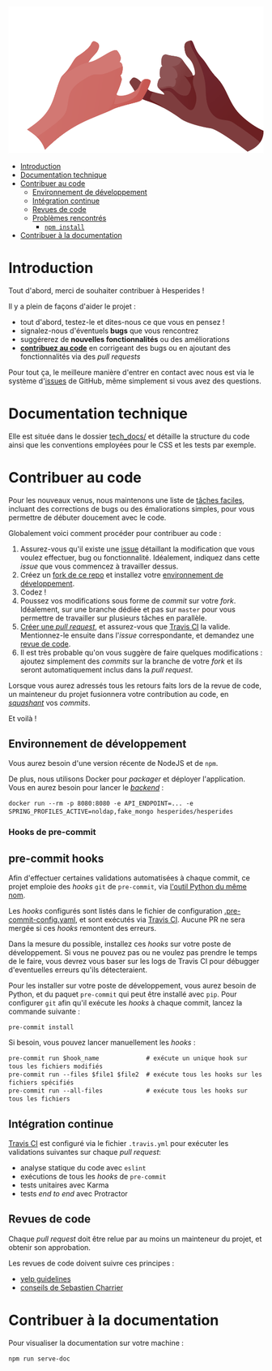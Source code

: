 ![Une poignée de main](tech_docs/contributing.svg)

<!-- Pour mettre à jour ce sommaire: markdown-toc --indent "    " -i CONTRIBUTING.md -->

<!-- toc -->

- [Introduction](#introduction)
- [Documentation technique](#documentation-technique)
- [Contribuer au code](#contribuer-au-code)
    * [Environnement de développement](#environnement-de-developpement)
    * [Intégration continue](#integration-continue)
    * [Revues de code](#revues-de-code)
    * [Problèmes rencontrés](#problemes-rencontres)
        + [`npm install`](#npm-install)
- [Contribuer à la documentation](#contribuer-a-la-documentation)

<!-- tocstop -->

# Introduction
Tout d'abord, merci de souhaiter contribuer à Hesperides !

Il y a plein de façons d'aider le projet :
- tout d'abord, testez-le et dites-nous ce que vous en pensez !
- signalez-nous d'éventuels **bugs** que vous rencontrez
- suggérerez de **nouvelles fonctionnalités** ou des améliorations
- [**contribuez au code**](#contribuer-au-code) en corrigeant des bugs ou en ajoutant des fonctionnalités via des _pull requests_

Pour tout ça, le meilleure manière d'entrer en contact avec nous est via le système d'[issues](https://github.com/voyages-sncf-technologies/hesperides/issues) de GitHub,
même simplement si vous avez des questions.

# Documentation technique
Elle est située dans le dossier [tech_docs/](https://github.com/voyages-sncf-technologies/hesperides-gui/tree/master/tech_docs)
et détaille la structure du code ainsi que les conventions employées pour le CSS et les tests par exemple.

# Contribuer au code
Pour les nouveaux venus, nous maintenons une liste de [tâches faciles](https://github.com/voyages-sncf-technologies/hesperides/issues?q=is%3Aissue+is%3Aopen+label%3A%22good+first+issue%22),
incluant des corrections de bugs ou des émaliorations simples, pour vous permettre de débuter doucement avec le code.

Globalement voici comment procéder pour contribuer au code :
1. Assurez-vous qu'il existe une [issue](https://github.com/voyages-sncf-technologies/hesperides/issues) détaillant la modification que vous voulez effectuer, bug ou fonctionnalité.
Idéalement, indiquez dans cette _issue_ que vous commencez à travailler dessus.
2. Créez un [fork de ce repo](https://help.github.com/articles/fork-a-repo/) et installez votre [environnement de développement](#environnement-de-developpement).
3. Codez !
4. Poussez vos modifications sous forme de _commit_ sur votre _fork_.
Idéalement, sur une branche dédiée et pas sur `master` pour vous permettre de travailler sur plusieurs tâches en parallèle.
5. [Créer une _pull request_](https://help.github.com/articles/creating-a-pull-request/), et assurez-vous que [Travis CI](#integration-continue) la valide.
Mentionnez-le ensuite dans l'_issue_ correspondante, et demandez une [revue de code](#revues-de-code).
6. Il est très probable qu'on vous suggère de faire quelques modifications : ajoutez simplement des _commits_ sur la branche de votre _fork_
et ils seront automatiquement inclus dans la _pull request_.

Lorsque vous aurez adressés tous les retours faits lors de la revue de code,
un mainteneur du projet fusionnera votre contribution au code,
en [_squashant_](https://help.github.com/articles/about-pull-request-merges/#squash-and-merge-your-pull-request-commits) vos _commits_.

Et voilà !

## Environnement de développement
Vous aurez besoin d'une version récente de NodeJS et de `npm`.

De plus, nous utilisons Docker pour _packager_ et déployer l'application.
Vous en aurez besoin pour lancer le [_backend_](https://github.com/voyages-sncf-technologies/hesperides) :

    docker run --rm -p 8080:8080 -e API_ENDPOINT=... -e SPRING_PROFILES_ACTIVE=noldap,fake_mongo hesperides/hesperides

### Hooks de pre-commit

## pre-commit hooks

Afin d'effectuer certaines validations automatisées à chaque commit,
ce projet emploie des _hooks_ `git` de `pre-commit`, via [l'outil Python du même nom](http://pre-commit.com).

Les _hooks_ configurés sont listés dans le fichier de configuration [.pre-commit-config.yaml](.pre-commit-config.yaml),
et sont exécutés via [Travis CI](https://travis-ci.com/voyages-sncf-technologies/vboard).
Aucune PR ne sera mergée si ces _hooks_ remontent des erreurs.

Dans la mesure du possible, installez ces _hooks_ sur votre poste de développement.
Si vous ne pouvez pas ou ne voulez pas prendre le temps de le faire, vous devrez vous baser sur les logs de Travis CI
pour débugger d'eventuelles erreurs qu'ils détecteraient.

Pour les installer sur votre poste de développement, vous aurez besoin de Python,
et du paquet `pre-commit` qui peut être installé avec `pip`.
Pour configurer `git` afin qu'il exécute les _hooks_ à chaque commit, lancez la commande suivante :

    pre-commit install

Si besoin, vous pouvez lancer manuellement les _hooks_ :

    pre-commit run $hook_name             # exécute un unique hook sur tous les fichiers modifiés
    pre-commit run --files $file1 $file2  # exécute tous les hooks sur les fichiers spécifiés
    pre-commit run --all-files            # exécute tous les hooks sur tous les fichiers


## Intégration continue
[Travis CI](https://travis-ci.com/voyages-sncf-technologies/hesperides-gui) est configuré via le fichier `.travis.yml` pour exécuter les validations suivantes sur chaque _pull request_:
- analyse statique du code avec `eslint`
- exécutions de tous les _hooks_ de `pre-commit`
- tests unitaires avec Karma
- tests _end to end_ avec Protractor

## Revues de code
Chaque _pull request_ doit être relue par au moins un mainteneur du projet, et obtenir son approbation.

Les revues de code doivent suivre ces principes :
- [yelp guidelines](https://engineeringblog.yelp.com/2017/11/code-review-guidelines.html)
- [conseils de Sebastien Charrier](https://www.youtube.com/watch?v=6aQK6GoTbxM)

# Contribuer à la documentation
Pour visualiser la documentation sur votre machine :

    npm run serve-doc
